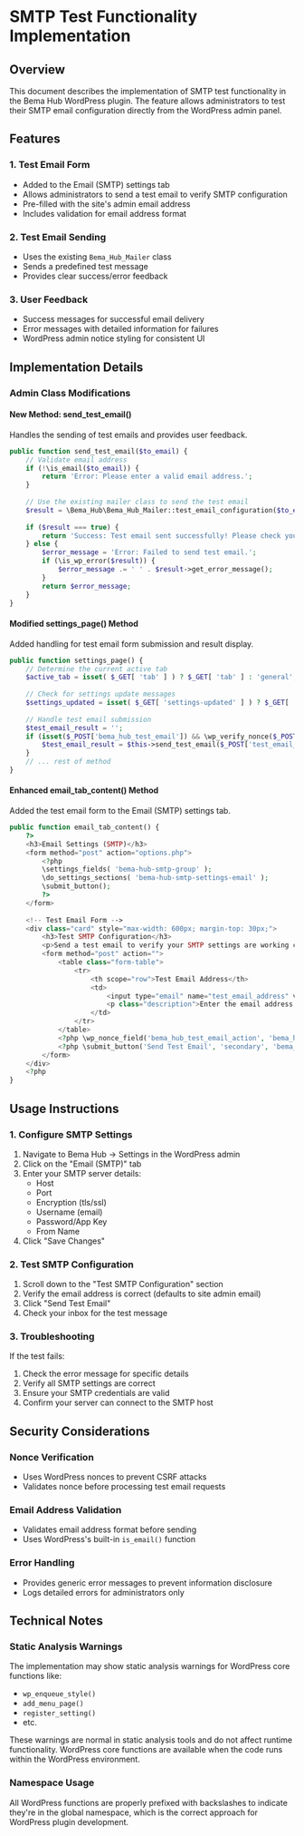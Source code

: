 # SMTP Test Functionality Implementation

## Overview
This document describes the implementation of SMTP test functionality in the Bema Hub WordPress plugin. The feature allows administrators to test their SMTP email configuration directly from the WordPress admin panel.

## Features

### 1. Test Email Form
- Added to the Email (SMTP) settings tab
- Allows administrators to send a test email to verify SMTP configuration
- Pre-filled with the site's admin email address
- Includes validation for email address format

### 2. Test Email Sending
- Uses the existing `Bema_Hub_Mailer` class
- Sends a predefined test message
- Provides clear success/error feedback

### 3. User Feedback
- Success messages for successful email delivery
- Error messages with detailed information for failures
- WordPress admin notice styling for consistent UI

## Implementation Details

### Admin Class Modifications

#### New Method: send_test_email()
Handles the sending of test emails and provides user feedback.

```php
public function send_test_email($to_email) {
    // Validate email address
    if (!\is_email($to_email)) {
        return 'Error: Please enter a valid email address.';
    }
    
    // Use the existing mailer class to send the test email
    $result = \Bema_Hub\Bema_Hub_Mailer::test_email_configuration($to_email);
    
    if ($result === true) {
        return 'Success: Test email sent successfully! Please check your inbox.';
    } else {
        $error_message = 'Error: Failed to send test email.';
        if (\is_wp_error($result)) {
            $error_message .= ' ' . $result->get_error_message();
        }
        return $error_message;
    }
}
```

#### Modified settings_page() Method
Added handling for test email form submission and result display.

```php
public function settings_page() {
    // Determine the current active tab
    $active_tab = isset( $_GET[ 'tab' ] ) ? $_GET[ 'tab' ] : 'general';
    
    // Check for settings update messages
    $settings_updated = isset( $_GET[ 'settings-updated' ] ) ? $_GET[ 'settings-updated' ] : false;
    
    // Handle test email submission
    $test_email_result = '';
    if (isset($_POST['bema_hub_test_email']) && \wp_verify_nonce($_POST['bema_hub_test_email_nonce'], 'bema_hub_test_email_action')) {
        $test_email_result = $this->send_test_email($_POST['test_email_address']);
    }
    // ... rest of method
}
```

#### Enhanced email_tab_content() Method
Added the test email form to the Email (SMTP) settings tab.

```php
public function email_tab_content() {
    ?>
    <h3>Email Settings (SMTP)</h3>
    <form method="post" action="options.php">
        <?php
        \settings_fields( 'bema-hub-smtp-group' );
        \do_settings_sections( 'bema-hub-smtp-settings-email' );
        \submit_button();
        ?>
    </form>
    
    <!-- Test Email Form -->
    <div class="card" style="max-width: 600px; margin-top: 30px;">
        <h3>Test SMTP Configuration</h3>
        <p>Send a test email to verify your SMTP settings are working correctly.</p>
        <form method="post" action="">
            <table class="form-table">
                <tr>
                    <th scope="row">Test Email Address</th>
                    <td>
                        <input type="email" name="test_email_address" value="<?php echo \esc_attr(\get_option('admin_email')); ?>" class="regular-text" required />
                        <p class="description">Enter the email address where you want to receive the test email.</p>
                    </td>
                </tr>
            </table>
            <?php \wp_nonce_field('bema_hub_test_email_action', 'bema_hub_test_email_nonce'); ?>
            <?php \submit_button('Send Test Email', 'secondary', 'bema_hub_test_email'); ?>
        </form>
    </div>
    <?php
}
```

## Usage Instructions

### 1. Configure SMTP Settings
1. Navigate to Bema Hub → Settings in the WordPress admin
2. Click on the "Email (SMTP)" tab
3. Enter your SMTP server details:
   - Host
   - Port
   - Encryption (tls/ssl)
   - Username (email)
   - Password/App Key
   - From Name
4. Click "Save Changes"

### 2. Test SMTP Configuration
1. Scroll down to the "Test SMTP Configuration" section
2. Verify the email address is correct (defaults to site admin email)
3. Click "Send Test Email"
4. Check your inbox for the test message

### 3. Troubleshooting
If the test fails:
1. Check the error message for specific details
2. Verify all SMTP settings are correct
3. Ensure your SMTP credentials are valid
4. Confirm your server can connect to the SMTP host

## Security Considerations

### Nonce Verification
- Uses WordPress nonces to prevent CSRF attacks
- Validates nonce before processing test email requests

### Email Address Validation
- Validates email address format before sending
- Uses WordPress's built-in `is_email()` function

### Error Handling
- Provides generic error messages to prevent information disclosure
- Logs detailed errors for administrators only

## Technical Notes

### Static Analysis Warnings
The implementation may show static analysis warnings for WordPress core functions like:
- `wp_enqueue_style()`
- `add_menu_page()`
- `register_setting()`
- etc.

These warnings are normal in static analysis tools and do not affect runtime functionality. WordPress core functions are available when the code runs within the WordPress environment.

### Namespace Usage
All WordPress functions are properly prefixed with backslashes to indicate they're in the global namespace, which is the correct approach for WordPress plugin development.